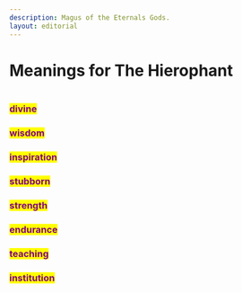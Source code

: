 ```yaml
---
description: Magus of the Eternals Gods.
layout: editorial
---
```


# Meanings for The Hierophant

<figure><img src="../../../../../../../.gitbook/assets/IMG_7953.jpg" alt=""><figcaption></figcaption></figure>

### <mark style="color:purple;">divine</mark>&#x20;

### <mark style="color:purple;">wisdom</mark>&#x20;

### <mark style="color:purple;">inspiration</mark>&#x20;

### <mark style="color:purple;">stubborn</mark>&#x20;

### <mark style="color:purple;">strength</mark>&#x20;

### <mark style="color:purple;">endurance</mark>&#x20;

### <mark style="color:purple;">teaching</mark>&#x20;

### <mark style="color:purple;">institution</mark>

### &#x20;

